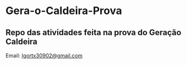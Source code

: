 # Gera-o-Caldeira-Prova
Repo das atividades feita na prova do Geração Caldeira
---------------------------------------------------------------------
Email: Igortx30902@gmail.com
